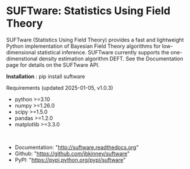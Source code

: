 # SUFTware: Statistics Using Field Theory

SUFTware (Statistics Using Field Theory) provides a fast and lightweight Python implementation of Bayesian Field Theory algorithms for low-dimensional statistical inference. SUFTware currently supports the one-dimenstional density estimation algorithm DEFT. See the Documentation page for details on the SUFTware API.


**Installation** :
pip install suftware

Requirements (updated 2025-01-05, v1.0.3)
* python >=3.10
* numpy >=1.26.0
* scipy >=1.5.0
* pandas >=1.2.0
* matplotlib >=3.3.0
<br/>

* Documentation: "http://suftware.readthedocs.org"
* Github: "https://github.com/jbkinney/suftware"
* PyPI: "https://pypi.python.org/pypi/suftware"

